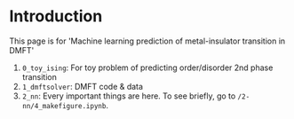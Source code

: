 # Introduction
This page is for 'Machine learning prediction of metal-insulator transition in DMFT'
1. `0_toy_ising`: For toy problem of predicting order/disorder 2nd phase transition
2. `1_dmftsolver`: DMFT code & data
3. `2_nn`: Every important things are here. To see briefly, go to `/2-nn/4_makefigure.ipynb`. 
